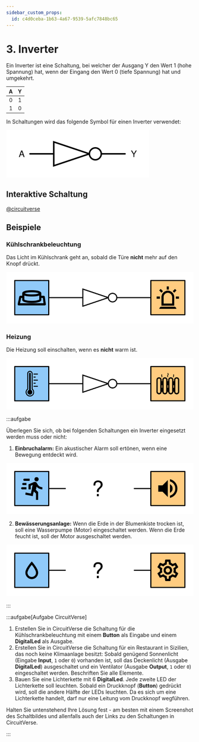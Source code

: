 ```yaml
---
sidebar_custom_props:
  id: c4d0ceba-1b63-4a67-9539-5afc7848bc65
---
```


# 3. Inverter

Ein Inverter ist eine Schaltung, bei welcher der Ausgang Y den Wert 1 (hohe Spannung) hat, wenn der Eingang den Wert 0 (tiefe Spannung) hat und umgekehrt.

<div className="slim-table">

|   A   |   Y   |
| :---: | :---: |
|   0   |   1   |
|   1   |   0   |
</div>

In Schaltungen wird das folgende Symbol für einen Inverter verwendet:

![Symbol für einen Inverter](images/03-inverter.svg)

## Interaktive Schaltung

[@circuitverse](https://circuitverse.org/simulator/embed/rothe-inverter)

## Beispiele

### Kühlschrankbeleuchtung

Das Licht im Kühlschrank geht an, sobald die Türe **nicht** mehr auf den Knopf drückt.

![](images/03-fridge.svg)

### Heizung

Die Heizung soll einschalten, wenn es **nicht** warm ist.

![](images/03-heating.svg)

:::aufgabe
<Answer type="state" webKey="9d5358d9-dc2e-4377-8475-8bbcd736965d" />

Überlegen Sie sich, ob bei folgenden Schaltungen ein Inverter eingesetzt werden muss oder nicht:

1. **Einbruchalarm:** Ein akustischer Alarm soll ertönen, wenn eine Bewegung entdeckt wird.

  ![](images/03-ex-intruder-alarm.svg)

  <Answer type="text" webKey="b465efac-a164-41d7-bc27-6b78a98ad94a" />

2. **Bewässerungsanlage:** Wenn die Erde in der Blumenkiste trocken ist, soll eine Wasserpumpe (Motor) eingeschaltet werden. Wenn die Erde feucht ist, soll der Motor ausgeschaltet werden.

  ![](images/03-ex-irrigation.svg)

  <Answer type="text" webKey="2d562c57-6356-4dfd-a716-97ec2350abce" />

:::

:::aufgabe[Aufgabe CircuitVerse]
<Answer type="state" webKey="fa24c02b-9390-488c-853b-73ca8882173d" />

1. Erstellen Sie in CircuitVerse die Schaltung für die Kühlschrankbeleuchtung mit einem __Button__ als Eingabe und einem __DigitalLed__ als Ausgabe.
2. Erstellen Sie in CircuitVerse die Schaltung für ein Restaurant in Sizilien, das noch keine Klimaanlage besitzt: Sobald genügend Sonnenlicht (Eingabe __Input__, `1` oder `0`) vorhanden ist, soll das Deckenlicht (Ausgabe __DigitalLed__) ausgeschaltet und ein Ventilator (Ausgabe __Output__, `1` oder `0`) eingeschaltet werden. Beschriften Sie alle Elemente.
3. Bauen Sie eine Lichterkette mit 6 __DigitalLed__. Jede zweite LED der Lichterkette soll leuchten. Sobald ein Druckknopf (__Button__) gedrückt wird, soll die andere Hälfte der LEDs leuchten. Da es sich um eine Lichterkette handelt, darf nur eine Leitung vom Druckknopf wegführen.

Halten Sie untenstehend Ihre Lösung fest - am besten mit einem Screenshot des Schaltbildes und allenfalls auch der Links zu den Schaltungen in CircuitVerse.

<Answer type="text" webKey="becb4981-e295-403c-9189-c5708205e209" />
:::
